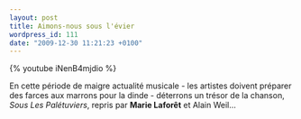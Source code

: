 ```yaml
---
layout: post
title: Aimons-nous sous l'évier
wordpress_id: 111
date: "2009-12-30 11:21:23 +0100"
---
```


{% youtube iNenB4mjdio %}

En cette période de maigre actualité musicale - les artistes doivent préparer
des farces aux marrons pour la dinde - déterrons un trésor de la chanson, _Sous
Les Palétuviers_, repris par **Marie Laforêt** et Alain Weil…
